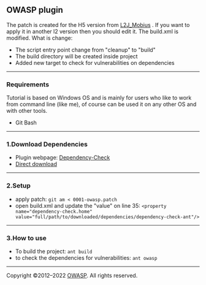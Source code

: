 ## OWASP plugin
The patch is created for the H5 version from [L2J_Mobius](https://bitbucket.org/MobiusDev/l2j_mobius/src/master/) . If you want to apply it in another l2 version then you should edit it.
The build.xml is modified. What is change:
- The script entry point change from "cleanup" to "build"
- The build directory will be created inside project
- Added new target to check for vulnerabilities on dependencies

---
### Requirements
Tutorial is based on Windows OS and is mainly for users who like to work from command line (like me), of course can be used it on any other OS and with other tools.
- Git Bash

---

### 1.Download Dependencies
- Plugin webpage: [Dependency-Check](https://jeremylong.github.io/DependencyCheck/dependency-check-ant/index.html)
- [Direct download](https://github.com/jeremylong/DependencyCheck/releases/download/v7.0.0/dependency-check-ant-7.0.0-release.zip)

---

### 2.Setup
- apply patch: `git am < 0001-owasp.patch`
- open build.xml and update the "value" on line 35: ```<property name="dependency-check.home" value="full/path/to/downloaded/dependencies/dependency-check-ant"/>```

---

### 3.How to use
- To build the project: `ant build`
- to check the dependencies for vulnerabilities: `ant owasp`

---

Copyright ©2012–2022 [OWASP](https://owasp.org/). All rights reserved.
